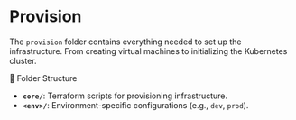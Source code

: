 # Provision

The `provision` folder contains everything needed to set up the infrastructure.
From creating virtual machines to initializing the Kubernetes cluster.

📂 Folder Structure

- **`core/`**: Terraform scripts for provisioning infrastructure.  
- **`<env>/`**: Environment-specific configurations (e.g., `dev`, `prod`).
